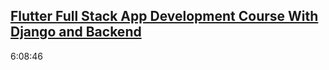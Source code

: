 [Flutter Full Stack App Development Course With Django and Backend](https://www.youtube.com/watch?v=wkqiUR-Dhg0)
---
6:08:46
